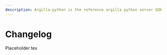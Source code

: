 ```yaml
---
description: Argilla-python is the reference argilla python server SDK.
---
```


# Changelog

Placeholder tex